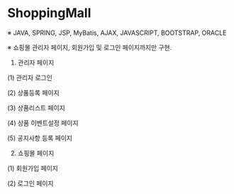 # ShoppingMall

※ JAVA, SPRING, JSP, MyBatis, AJAX, JAVASCRIPT, BOOTSTRAP, ORACLE

※ 쇼핑몰 관리자 페이지, 회원가입 및 로그인 페이지까지만 구현.

 1. 관리자 페이지
  
  (1) 관리자 로그인
  
  (2) 상품등록 페이지
  
  (3) 상품리스트 페이지
  
  (4) 상품 이벤트설정 페이지
  
  (5) 공지사항 등록 페이지
  
  
 2. 쇼핑몰 페이지
 
  (1) 회원가입 페이지
  
  (2) 로그인 페이지
